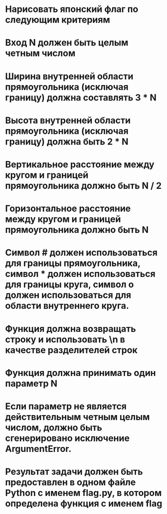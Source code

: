 # Нарисовать японский флаг по следующим критериям
# Вход N должен быть целым четным числом
# Ширина внутренней области прямоугольника (исключая границу) должна составлять 3 * N
# Высота внутренней области прямоугольника (исключая границу) должна быть 2 * N
# Вертикальное расстояние между кругом и границей прямоугольника должно быть N / 2
# Горизонтальное расстояние между кругом и границей прямоугольника должно быть N
# Символ # должен использоваться для границы прямоугольника, символ * должен использоваться для границы круга, символ o должен использоваться для области внутреннего круга.
# Функция должна возвращать строку и использовать \n в качестве разделителей строк
# Функция должна принимать один параметр N
# Если параметр не является действительным четным целым числом, должно быть сгенерировано исключение ArgumentError.
# Результат задачи должен быть предоставлен в одном файле Python с именем flag.py, в котором определена функция с именем flag
